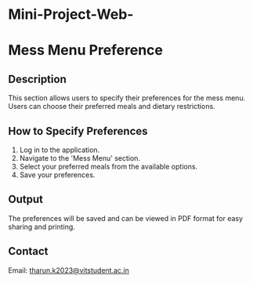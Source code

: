 # Mini-Project-Web-
# Mess Menu Preference

## Description
This section allows users to specify their preferences for the mess menu. Users can choose their preferred meals and dietary restrictions.

## How to Specify Preferences
1. Log in to the application.
2. Navigate to the 'Mess Menu' section.
3. Select your preferred meals from the available options.
4. Save your preferences.

## Output
The preferences will be saved and can be viewed in PDF format for easy sharing and printing.


## Contact
Email: tharun.k2023@vitstudent.ac.in
